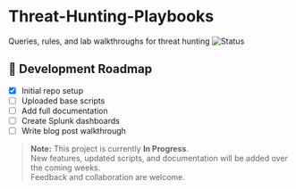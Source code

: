 # Threat-Hunting-Playbooks
Queries, rules, and lab walkthroughs for threat hunting
![Status](https://img.shields.io/badge/Status-In%20Progress-yellow)
## 🚧 Development Roadmap

- [x] Initial repo setup
- [ ] Uploaded base scripts
- [ ] Add full documentation
- [ ] Create Splunk dashboards
- [ ] Write blog post walkthrough

> **Note:** This project is currently **In Progress**.  
> New features, updated scripts, and documentation will be added over the coming weeks.  
> Feedback and collaboration are welcome.
